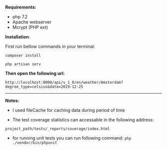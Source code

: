 
**Requirements:**
- php 7.2
- Apache webserver
- Mcrypt (PHP ext)



**Installation**:

First run bellow commands in your terminal:

`composer install`

`php artisan serv`



**Then open the following url:**

`http://localhost:8000/api/v_1_0/en/weather/Amsterdam?degree_type=celsius&date=2019-12-25`

-------------------------------

**Notes:**
- I used fileCache for caching data during period of time

- The test coverage statistics can accessable in the following address:

`project_path/tests/_reports/coverage/index.html`

- for running unit tests you can run following command:
`php ./vendor/bin/phpunit `
